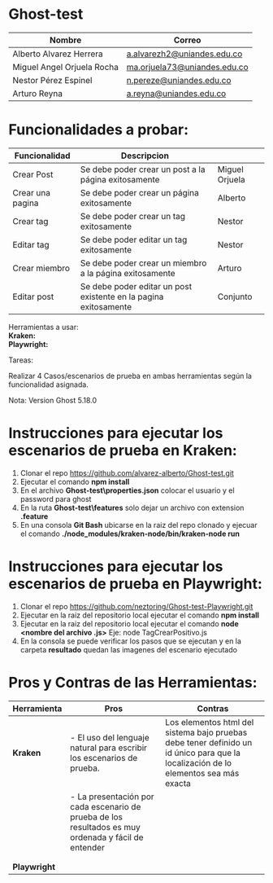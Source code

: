 # Ghost-test

|Nombre|Correo|
|------|------|
|Alberto Alvarez Herrera|a.alvarezh2@uniandes.edu.co|
|Miguel Angel Orjuela Rocha|ma.orjuela73@uniandes.edu.co|
|Nestor Pérez Espinel|n.pereze@uniandes.edu.co|
|Arturo Reyna|a.reyna@uniandes.edu.co|



# Funcionalidades a probar:
|Funcionalidad|Descripcion||
|-------------|-----------|-|
|Crear Post|Se debe poder crear un post a la página exitosamente|Miguel Orjuela|
|Crear una pagina|Se debe poder crear un página exitosamente|Alberto|
|Crear tag|Se debe poder crear un tag exitosamente|Nestor|
|Editar tag|Se debe poder editar un tag exitosamente|Nestor|
|Crear miembro|Se debe poder crear un miembro a la página exitosamente|Arturo|
|Editar post|Se debe poder editar un post existente en la pagina exitosamente|Conjunto|

Herramientas a usar:
<br/>**Kraken:**
<br/>**Playwright:**

Tareas:

Realizar 4 Casos/escenarios de prueba  en ambas herramientas según la funcionalidad asignada.

Nota: Version Ghost 5.18.0

# Instrucciones para ejecutar los escenarios de prueba en Kraken:
1. Clonar el repo https://github.com/alvarez-alberto/Ghost-test.git
2. Ejecutar el comando **npm install**
3. En el archivo **Ghost-test\properties.json** colocar el usuario y el password para ghost
4. En la ruta **Ghost-test\features** solo dejar un archivo con extension **.feature**
5. En una consola  **Git Bash** ubicarse en la raiz del repo clonado y ejecuar el comando **./node_modules/kraken-node/bin/kraken-node run**




# Instrucciones para ejecutar los escenarios de prueba en Playwright:
1. Clonar el repo https://github.com/neztoring/Ghost-test-Playwright.git
2. Ejecutar en la raiz del repositorio local ejecutar el comando **npm install**
3. Ejecutar en la raiz del repositorio local ejecutar el comando **node <nombre del archivo .js>** Eje: node TagCrearPositivo.js
4. En la consola se puede verificar los pasos que se ejecutan y en la carpeta **resultado** quedan las imagenes del escenario ejecutado
  

  
  # Pros y Contras de las Herramientas:
|Herramienta|Pros|Contras|
|-------------|-----------|-|
|**Kraken**|- El uso del lenguaje natural para escribir los escenarios de prueba.|Los elementos html del sistema bajo pruebas debe tener definido un id único para que la localización de lo elementos sea más exacta|
||- La presentación por cada escenario de prueba de los resultados es muy ordenada y fácil de entender||
||||
||||
|**Playwright**|||


